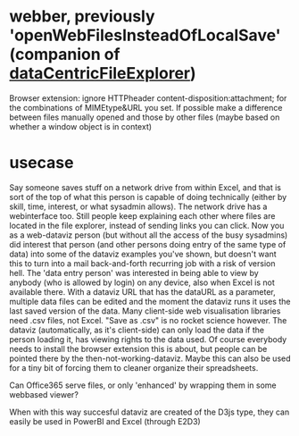 # webber, previously 'openWebFilesInsteadOfLocalSave' (companion of [dataCentricFileExplorer](https://github.com/steltenpower/dataCentricFileExplorer))
Browser extension: ignore HTTPheader content-disposition:attachment; for the combinations of MIMEtype&URL you set.
If possible make a difference between files manually opened and those by other files (maybe based on whether a window object is in context)

# usecase

Say someone saves stuff on a network drive from within Excel, and that is sort of the top of what this person is capable of doing technically (either by skill, time, interest, or what sysadmin allows).
The network drive has a webinterface too. Still people keep explaining each other where files are located in the file explorer, instead of sending links you can click.
Now you as a web-dataviz person (but without all the access of the busy sysadmins) did interest that person (and other persons doing entry of the same type of data) into some of the dataviz examples you've shown, but doesn't want this to turn into a mail back-and-forth recurring job with a risk of version hell. The 'data entry person' was interested in being able to view by anybody (who is allowed by login) on any device, also when Excel is not available there.
With a dataviz URL that has the dataURL as a parameter, multiple data files can be edited and the moment the dataviz runs it uses the last saved version of the data.
Many client-side web visualisation libraries need .csv files, not Excel. "Save as .csv" is no rocket science however.
The dataviz (automatically, as it's client-side) can only load the data if the person loading it, has viewing rights to the data used.
Of course everybody needs to install the browser extension this is about, but people can be pointed there by the then-not-working-dataviz.
Maybe this can also be used for a tiny bit of forcing them to cleaner organize their spreadsheets.

Can Office365 serve files, or only 'enhanced' by wrapping them in some webbased viewer?

When with this way succesful dataviz are created of the D3js type, they can easily be used in PowerBI and Excel (through E2D3)
